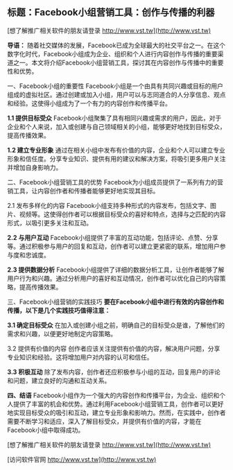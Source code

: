 ## **标题：Facebook小组营销工具：创作与传播的利器**

[想了解推广相关软件的朋友请登录 http://www.vst.tw](http://www.vst.tw)

**导语：**
随着社交媒体的发展，Facebook已成为全球最大的社交平台之一。在这个数字化时代，Facebook小组成为企业、组织和个人进行内容创作与传播的重要渠道之一。本文将介绍Facebook小组营销工具，探讨其在内容创作与传播中的重要性和优势。

一、Facebook小组的重要性
Facebook小组是一个由具有共同兴趣或目标的用户组成的虚拟社区。通过创建或加入小组，用户可以与志同道合的人分享信息、观点和经验。这使得小组成为了一个有力的内容创作和传播平台。

**1.1 提供目标受众**
Facebook小组聚集了具有相同兴趣或需求的用户，因此，对于企业和个人来说，加入或创建与自己领域相关的小组，能够更好地找到目标受众，提高传播效果。

**1.2 建立专业形象**
通过在相关小组中发布有价值的内容，企业和个人可以建立专业形象和信任度。分享专业知识、提供有用的建议和解决方案，将吸引更多用户关注并增加自身影响力。

二、Facebook小组营销工具的优势
Facebook为小组成员提供了一系列有力的营销工具，让内容创作者和传播者能够更好地实现其目标。

2.1 发布多样化的内容
Facebook小组支持多种形式的内容发布，包括文字、图片、视频等。这使得创作者可以根据目标受众的喜好和特点，选择与之匹配的内容形式，以吸引更多关注和互动。

**2.2 与用户互动**
Facebook小组提供了丰富的互动功能，包括评论、点赞、分享等。通过积极参与用户的回复和互动，创作者可以建立更紧密的联系，增加用户参与度和忠诚度。

**2.3 提供数据分析**
Facebook小组提供了详细的数据分析工具，让创作者能够了解用户行为和兴趣。通过分析用户的喜好和互动情况，创作者可以优化自己的内容策略，提高传播效果。

三、Facebook小组营销的实践技巧
**要在Facebook小组中进行有效的内容创作和传播，以下是几个实践技巧值得注意：**

**3.1 确定目标受众**
在加入或创建小组之前，明确自己的目标受众是谁，了解他们的需求和兴趣，以便更好地制定内容策略。

3.2 提供有价值的内容
创作者应该关注提供有价值的内容，解决用户问题，分享专业知识和经验。这将增加用户对内容的认可和信任。

**3.3 积极互动**
除了发布内容，创作者还应积极参与小组的互动，回复用户的评论和问题，建立良好的沟通和互动关系。

**四、结语**
Facebook小组作为一个强大的内容创作和传播平台，为企业、组织和个人提供了丰富的机会和优势。通过利用Facebook小组营销工具，创作者可以更好地实现目标受众的吸引和互动，建立专业形象和影响力。然而，在实践中，创作者需要不断学习和适应，深入了解目标受众，并提供有价值的内容，才能在Facebook小组中取得成功。

[想了解推广相关软件的朋友请登录 http://www.vst.tw](http://www.vst.tw)


[访问软件官网 http://www.vst.tw](http://www.vst.tw)
